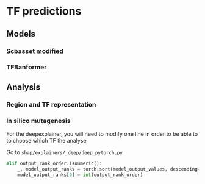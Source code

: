 # TF predictions

## Models

### Scbasset modified

### TFBanformer

## Analysis

### Region and TF representation

### In silico mutagenesis

For the deepexplainer, you will need to modify one line in order to be able to to choose which TF the analyse

Go to `shap/explainers/_deep/deep_pytorch.py`

```python
elif output_rank_order.isnumeric():
    _, model_output_ranks = torch.sort(model_output_values, descending=True)
    model_output_ranks[0] = int(output_rank_order)
```